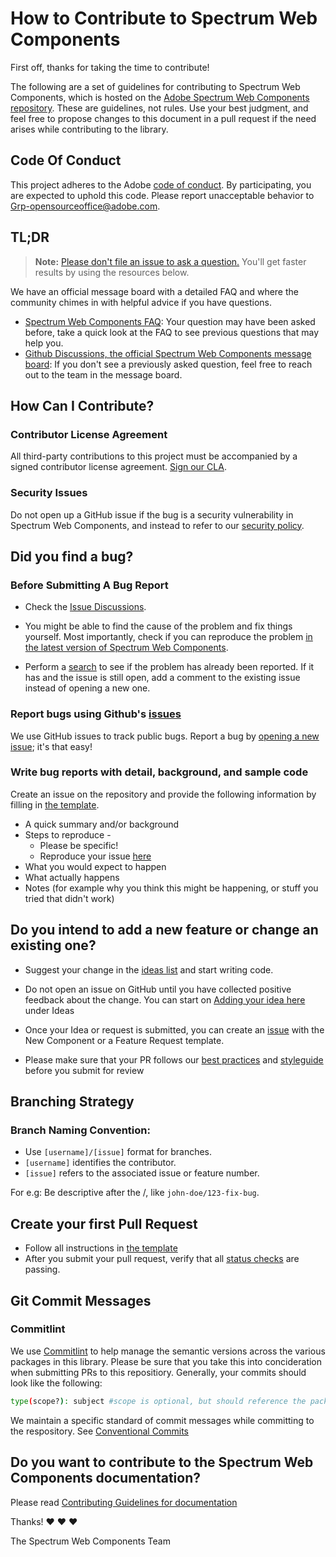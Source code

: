 # How to Contribute to Spectrum Web Components

First off, thanks for taking the time to contribute!

The following are a set of guidelines for contributing to Spectrum Web Components, which is hosted on the [Adobe Spectrum Web Components repository](https://github.com/adobe/spectrum-web-components). These are guidelines, not rules. Use your best judgment, and feel free to propose changes to this document in a pull request if the need arises while contributing to the library.

## Code Of Conduct

This project adheres to the Adobe [code of conduct](CODE_OF_CONDUCT.md). By participating,
you are expected to uphold this code. Please report unacceptable behavior to
[Grp-opensourceoffice@adobe.com](mailto:Grp-opensourceoffice@adobe.com).

## TL;DR

> **Note:** [Please don't file an issue to ask a question.](https://github.com/adobe/spectrum-web-components/discussions) You'll get faster results by using the resources below.

We have an official message board with a detailed FAQ and where the community chimes in with helpful advice if you have questions.

-   [Spectrum Web Components FAQ](https://github.com/adobe/spectrum-web-components/discussions/categories/q-a): Your question may have been asked before, take a quick look at the FAQ to see previous questions that may help you.
-   [Github Discussions, the official Spectrum Web Components message board](https://github.com/adobe/spectrum-web-components/discussions): If you don't see a previously asked question, feel free to reach out to the team in the message board.

## How Can I Contribute?

### Contributor License Agreement

All third-party contributions to this project must be accompanied by a signed contributor
license agreement. [Sign our CLA](http://opensource.adobe.com/cla.html).

### Security Issues

Do not open up a GitHub issue if the bug is a security vulnerability in Spectrum Web Components, and instead to refer to our [security policy](https://helpx.adobe.com/security/alertus.html).

## Did you find a bug?

### Before Submitting A Bug Report

-   Check the [Issue Discussions](https://github.com/adobe/spectrum-web-components/issues).
-   You might be able to find the cause of the problem and fix things yourself. Most importantly, check if you can reproduce the problem [in the latest version of Spectrum Web Components](https://studio.webcomponents.dev/workspace/adobe).

-   Perform a [search](https://github.com/adobe/spectrum-web-components/issues) to see if the problem has already been reported. If it has and the issue is still open, add a comment to the existing issue instead of opening a new one.

### Report bugs using Github's [issues](https://github.com/adobe/spectrum-web-components/issues)

We use GitHub issues to track public bugs. Report a bug by [opening a new issue](https://github.com/adobe/spectrum-web-components/issues/new/choose); it's that easy!

### Write bug reports with detail, background, and sample code

Create an issue on the repository and provide the following information by filling in [the template](https://github.com/adobe/spectrum-web-components/blob/main/.github/ISSUE_TEMPLATE/bug_report.yaml).

-   A quick summary and/or background
-   Steps to reproduce -
    -   Please be specific!
    -   Reproduce your issue [here](https://studio.webcomponents.dev/workspace/adobe)
-   What you would expect to happen
-   What actually happens
-   Notes (for example why you think this might be happening, or stuff you tried that didn't work)

## Do you intend to add a new feature or change an existing one?

-   Suggest your change in the [ideas list](https://github.com/adobe/spectrum-web-components/discussions/categories/ideas) and start writing code.

-   Do not open an issue on GitHub until you have collected positive feedback about the change. You can start on [Adding your idea here](https://github.com/adobe/spectrum-web-components/discussions/categories/ideas) under Ideas

-   Once your Idea or request is submitted, you can create an [issue](https://github.com/adobe/spectrum-web-components/issues/new/choose) with the New Component or a Feature Request template.

-   Please make sure that your PR follows our [best practices](https://opensource.adobe.com/spectrum-web-components/migrations/2021-8-11/#using-lit%402.0-inside-of-lit-html-and%2For-litelement) and [styleguide](https://spectrum.corp.adobe.com/page/design-tokens/#Usage-guidelines) before you submit for review

## Branching Strategy

### Branch Naming Convention:

-   Use `[username]/[issue]` format for branches.
-   `[username]` identifies the contributor.
-   `[issue]` refers to the associated issue or feature number.

For e.g: Be descriptive after the /, like `john-doe/123-fix-bug`.

## Create your first Pull Request

-   Follow all instructions in [the template](https://github.com/adobe/spectrum-web-components/blob/main/.github/PULL_REQUEST_TEMPLATE.md)
-   After you submit your pull request, verify that all [status checks](https://help.github.com/articles/about-status-checks/) are passing.

## Git Commit Messages

### Commitlint

We use [Commitlint](https://github.com/conventional-changelog/commitlint/#what-is-commitlint) to help manage the semantic versions across the various packages in this library. Please be sure that you take this into concideration when submitting PRs to this repositiory. Generally, your commits should look like the following:

```bash
type(scope?): subject #scope is optional, but should reference the package you are updating
```

We maintain a specific standard of commit messages while committing to the respository. See [Conventional Commits](https://www.conventionalcommits.org/en/v1.0.0/#summary)

## Do you want to contribute to the Spectrum Web Components documentation?

Please read [Contributing Guidelines for documentation](https://github.com/adobe/spectrum-web-components#documentation)

Thanks! :heart: :heart: :heart:

The Spectrum Web Components Team
